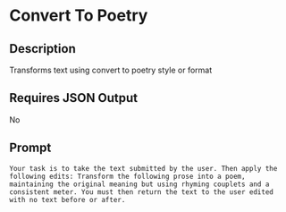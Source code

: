 # Convert To Poetry

## Description

Transforms text using convert to poetry style or format

## Requires JSON Output

No

## Prompt

```
Your task is to take the text submitted by the user. Then apply the following edits: Transform the following prose into a poem, maintaining the original meaning but using rhyming couplets and a consistent meter. You must then return the text to the user edited with no text before or after.
```
